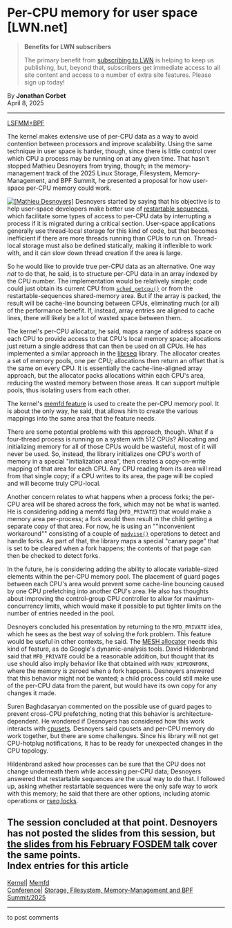 # Per-CPU memory for user space [LWN.net]

> **Benefits for LWN subscribers**
> 
> The primary benefit from [subscribing to LWN](/Promo/nst-nag5/subscribe) is helping to keep us publishing, but, beyond that, subscribers get immediate access to all site content and access to a number of extra site features. Please sign up today! 

By **Jonathan Corbet**  
April 8, 2025 

* * *

[LSFMM+BPF](/Articles/lsfmmbpf2025/)

The kernel makes extensive use of per-CPU data as a way to avoid contention between processors and improve scalability. Using the same technique in user space is harder, though, since there is little control over which CPU a process may be running on at any given time. That hasn't stopped Mathieu Desnoyers from trying, though; in the memory-management track of the 2025 Linux Storage, Filesystem, Memory-Management, and BPF Summit, he presented a proposal for how user-space per-CPU memory could work. 

[![\[Mathieu
Desnoyers\]](https://static.lwn.net/images/conf/2025/lsfmm/MathieuDesnoyers-sm.png)](/Articles/1016414/) Desnoyers started by saying that his objective is to help user-space developers make better use of [restartable sequences](/Articles/883104/), which facilitate some types of access to per-CPU data by interrupting a process if it is migrated during a critical section. User-space applications generally use thread-local storage for this kind of code, but that becomes inefficient if there are more threads running than CPUs to run on. Thread-local storage must also be defined statically, making it inflexible to work with, and it can slow down thread creation if the area is large. 

So he would like to provide true per-CPU data as an alternative. One way _not_ to do that, he said, is to structure per-CPU data in an array indexed by the CPU number. The implementation would be relatively simple; code could just obtain its current CPU from [`sched_getcpu()`](https://man7.org/linux/man-pages/man3/sched_getcpu.3.html) or from the restartable-sequences shared-memory area. But if the array is packed, the result will be cache-line bouncing between CPUs, eliminating much (or all) of the performance benefit. If, instead, array entries are aligned to cache lines, there will likely be a lot of wasted space between them. 

The kernel's per-CPU allocator, he said, maps a range of address space on each CPU to provide access to that CPU's local memory space; allocations just return a single address that can then be used on all CPUs. He has implemented a similar approach in the [librseq](https://github.com/compudj/librseq) library. The allocator creates a set of memory pools, one per CPU; allocations then return an offset that is the same on every CPU. It is essentially the cache-line-aligned array approach, but the allocator packs allocations within each CPU's area, reducing the wasted memory between those areas. It can support multiple pools, thus isolating users from each other. 

The kernel's [memfd feature](/Articles/593918/) is used to create the per-CPU memory pool. It is about the only way, he said, that allows him to create the various mappings into the same area that the feature needs. 

There are some potential problems with this approach, though. What if a four-thread process is running on a system with 512 CPUs? Allocating and initializing memory for all of those CPUs would be wasteful, most of it will never be used. So, instead, the library initializes one CPU's worth of memory in a special "initialization area", then creates a copy-on-write mapping of that area for each CPU. Any CPU reading from its area will read from that single copy; if a CPU writes to its area, the page will be copied and will become truly CPU-local. 

Another concern relates to what happens when a process forks; the per-CPU area will be shared across the fork, which may not be what is wanted. He is considering adding a memfd flag (`MFD_PRIVATE`) that would make a memory area per-process; a fork would then result in the child getting a separate copy of that area. For now, he is using an ""inconvenient workaround"" consisting of a couple of [`madvise()`](https://man7.org/linux/man-pages/man2/madvise.2.html) operations to detect and handle forks. As part of that, the library maps a special "canary page" that is set to be cleared when a fork happens; the contents of that page can then be checked to detect forks. 

In the future, he is considering adding the ability to allocate variable-sized elements within the per-CPU memory pool. The placement of guard pages between each CPU's area would prevent some cache-line bouncing caused by one CPU prefetching into another CPU's area. He also has thoughts about improving the control-group CPU controller to allow for maximum-concurrency limits, which would make it possible to put tighter limits on the number of entries needed in the pool. 

Desnoyers concluded his presentation by returning to the `MFD_PRIVATE` idea, which he sees as the best way of solving the fork problem. This feature would be useful in other contexts, he said. The [MESH allocator](https://dl.acm.org/doi/pdf/10.1145/3314221.3314582) needs this kind of feature, as do Google's dynamic-analysis tools. David Hildenbrand said that `MFD_PRIVATE` could be a reasonable addition, but thought that its use should also imply behavior like that obtained with `MADV_WIPEONFORK`, where the memory is zeroed when a fork happens. Desnoyers answered that this behavior might not be wanted; a child process could still make use of the per-CPU data from the parent, but would have its own copy for any changes it made. 

Suren Baghdasaryan commented on the possible use of guard pages to prevent cross-CPU prefetching, noting that this behavior is architecture-dependent. He wondered if Desnoyers has considered how this work interacts with [cpusets](https://man7.org/linux/man-pages/man7/cpuset.7.html). Desnoyers said cpusets and per-CPU memory do work together, but there are some challenges. Since his library will not get CPU-hotplug notifications, it has to be ready for unexpected changes in the CPU topology. 

Hildenbrand asked how processes can be sure that the CPU does not change underneath them while accessing per-CPU data; Desnoyers answered that restartable sequences are the usual way to do that. I followed up, asking whether restartable sequences were the only safe way to work with this memory; he said that there are other options, including atomic operations or [rseq locks](/Articles/946870/). 

The session concluded at that point. Desnoyers has not posted the slides from this session, but [the slides from his February FOSDEM talk](https://fosdem.org/2025/events/attachments/fosdem-2025-6245-waste-free-per-cpu-userspace-memory-allocation/slides/238510/presentat_egMx2j1.pdf) cover the same points.  
Index entries for this article  
---  
[Kernel](/Kernel/Index)| [Memfd](/Kernel/Index#Memfd)  
[Conference](/Archives/ConferenceIndex/)| [Storage, Filesystem, Memory-Management and BPF Summit/2025](/Archives/ConferenceIndex/#Storage_Filesystem_Memory-Management_and_BPF_Summit-2025)  
  


* * *

to post comments 
